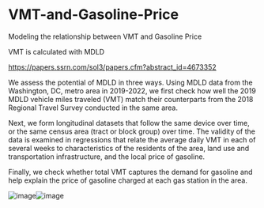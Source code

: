# VMT-and-Gasoline-Price
Modeling the relationship between VMT and Gasoline Price

VMT is calculated with MDLD

https://papers.ssrn.com/sol3/papers.cfm?abstract_id=4673352

We assess the potential of MDLD in three ways. Using MDLD data from the Washington, DC, metro area in 2019-2022, we first check how well the 2019 MDLD vehicle miles traveled (VMT) match their counterparts from the 2018 Regional Travel Survey conducted in the same area. 

Next, we form longitudinal datasets that follow the same device over time, or the same census area (tract or block group) over time. The validity of the data is examined in regressions that relate the average daily VMT in each of several weeks to characteristics of the residents of the area, land use and transportation infrastructure, and the local price of gasoline. 

Finally, we check whether total VMT captures the demand for gasoline and help explain the price of gasoline charged at each gas station in the area. 

![image](https://github.com/guangchenzhao/VMT-and-Gasoline-Price/assets/150304725/a31f2d40-e55f-4345-9d4c-fd4c8db9095b)![image](https://github.com/guangchenzhao/VMT-and-Gasoline-Price/assets/150304725/02f83180-d3b1-4cea-8e2f-c41645830f88)

